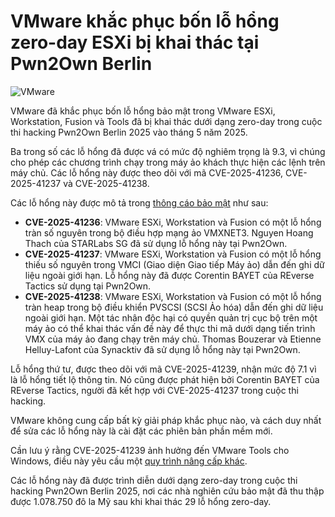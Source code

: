 # VMware khắc phục bốn lỗ hổng zero-day ESXi bị khai thác tại Pwn2Own Berlin

![VMware](https://www.bleepstatic.com/content/hl-images/2023/06/28/vmware-flame-bright-white.jpg)

VMware đã khắc phục bốn lỗ hổng bảo mật trong VMware ESXi, Workstation, Fusion và Tools đã bị khai thác dưới dạng zero-day trong cuộc thi hacking Pwn2Own Berlin 2025 vào tháng 5 năm 2025.

Ba trong số các lỗ hổng đã được vá có mức độ nghiêm trọng là 9.3, vì chúng cho phép các chương trình chạy trong máy ảo khách thực hiện các lệnh trên máy chủ. Các lỗ hổng này được theo dõi với mã CVE-2025-41236, CVE-2025-41237 và CVE-2025-41238.

Các lỗ hổng này được mô tả trong [thông cáo bảo mật](https://support.broadcom.com/web/ecx/support-content-notification/-/external/content/SecurityAdvisories/0/35877) như sau:

* **CVE-2025-41236**: VMware ESXi, Workstation và Fusion có một lỗ hổng tràn số nguyên trong bộ điều hợp mạng ảo VMXNET3. Nguyen Hoang Thach của STARLabs SG đã sử dụng lỗ hổng này tại Pwn2Own.
* **CVE-2025-41237**: VMware ESXi, Workstation và Fusion có một lỗ hổng thiếu số nguyên trong VMCI (Giao diện Giao tiếp Máy ảo) dẫn đến ghi dữ liệu ngoài giới hạn. Lỗ hổng này đã được Corentin BAYET của REverse Tactics sử dụng tại Pwn2Own.
* **CVE-2025-41238**: VMware ESXi, Workstation và Fusion có một lỗ hổng tràn heap trong bộ điều khiển PVSCSI (SCSI Ảo hóa) dẫn đến ghi dữ liệu ngoài giới hạn. Một tác nhân độc hại có quyền quản trị cục bộ trên một máy ảo có thể khai thác vấn đề này để thực thi mã dưới dạng tiến trình VMX của máy ảo đang chạy trên máy chủ. Thomas Bouzerar và Etienne Helluy-Lafont của Synacktiv đã sử dụng lỗ hổng này tại Pwn2Own.

Lỗ hổng thứ tư, được theo dõi với mã CVE-2025-41239, nhận mức độ 7.1 vì là lỗ hổng tiết lộ thông tin. Nó cũng được phát hiện bởi Corentin BAYET của REverse Tactics, người đã kết hợp với CVE-2025-41237 trong cuộc thi hacking.

VMware không cung cấp bất kỳ giải pháp khắc phục nào, và cách duy nhất để sửa các lỗ hổng này là cài đặt các phiên bản phần mềm mới.

Cần lưu ý rằng CVE-2025-41239 ảnh hưởng đến VMware Tools cho Windows, điều này yêu cầu một [quy trình nâng cấp khác](https://github.com/vmware/vcf-security-and-compliance-guidelines/tree/main/security-advisories/vmsa-2025-0013#17-are-the-fixed-vmware-tools-bundled-with-esx).

Các lỗ hổng này đã được trình diễn dưới dạng zero-day trong cuộc thi hacking Pwn2Own Berlin 2025, nơi các nhà nghiên cứu bảo mật đã thu thập được 1.078.750 đô la Mỹ sau khi khai thác 29 lỗ hổng zero-day.